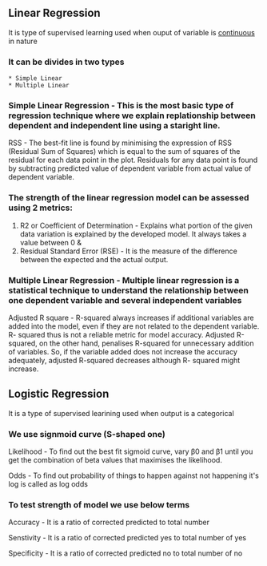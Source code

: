 ## Linear Regression
  It is type of supervised learning used when ouput of variable is <u> continuous </u> in nature
  
### It can be divides in two types
    * Simple Linear 
    * Multiple Linear 
   
### Simple Linear Regression - This is the most basic type of regression technique where we explain replationship between dependent and independent line using a                                       staright line.

   RSS                     - The best-fit line is found by minimising the expression of RSS (Residual Sum of Squares) which is equal to the sum of squares of the                                      residual for each data point in the plot. Residuals for any data point is found by subtracting predicted value of dependent variable from                                actual value of dependent variable.
   
### The strength of the linear regression model can be assessed using 2 metrics:
   1. R2 or Coefficient of Determination - Explains what portion of the given data variation is explained by the developed model. It always takes a value between 0 & 
   2. Residual Standard Error (RSE)      - It is the measure of the difference between the expected and the actual output.
 

  
### Multiple Linear Regression - Multiple linear regression is a statistical technique to understand the relationship between one dependent variable and several                                          independent variables
  
  Adjusted R square          -  R-squared always increases if additional variables are added into the model, even if they are not related to the dependent variable. R-                                 squared thus is not a reliable metric for model accuracy. Adjusted R-squared, on the other hand, penalises R-squared for unnecessary                                   addition of variables. So, if the variable added does not increase the accuracy adequately, adjusted R-squared decreases although R-                                   squared might increase.
  
 
## Logistic Regression
     
   It is a type of supervised learining used when output is a categorical
     
### We use signmoid curve (S-shaped one)
   
   Likelihood -   To find out the best fit sigmoid curve, vary β0 and β1 until you get the combination of beta values
                  that maximises the likelihood.
                  
   Odds        -  To find out probability of things to happen against not happening it's log is called as log odds   
   
### To test strength of model we use below terms
   
   Accuracy    -  It is a ratio of corrected predicted to total number
   
   Senstivity  - It is a ratio of corrected predicted yes to total number of yes
   
   Specificity  - It is a ratio of corrected predicted no to total number of no
   
   
   
